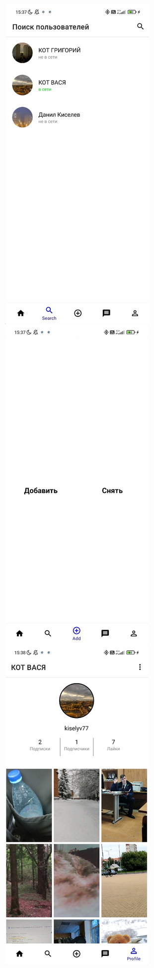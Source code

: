 <img src="https://github.com/kiselyv77/RsesTok/blob/master/screenshots/Home.jpg" width="0.5" height="0.5"/>
<img src="https://github.com/kiselyv77/RsesTok/blob/master/screenshots/Search.jpg"/>
<img src="https://github.com/kiselyv77/RsesTok/blob/master/screenshots/Add.jpg"/>
<img src="https://github.com/kiselyv77/RsesTok/blob/master/screenshots/Profile.jpg"/>


